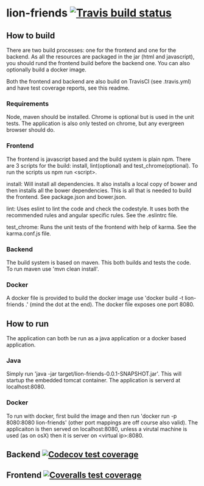 # lion-friends [![Travis build status](https://img.shields.io/travis/triberraar/lion-friends/develop.svg)](https://travis-ci.org/triberraar/lion-friends)
## How to build
There are two build processes: one for the frontend and one for the backend. As all the resources are packaged in the jar (html and javascript), you should rund the frontend build before the backend one.
You can also optionally build a docker image.

Both the frontend and backend are also build on TravisCI (see .travis.yml) and have test coverage reports, see this readme.
### Requirements
Node, maven should be installed. Chrome is optional but is used in the unit tests. The application is also only tested on chrome, but any evergreen browser should do.
### Frontend
The frontend is javascript based and the build system is plain npm. There are 3 scripts for the build: install, lint(optional) and test_chrome(optional). To run the scripts us npm run &lt;script&gt;.

install: Will install all dependencies. It also installs a local copy of bower and then installs all the bower dependencies. This is all that is needed to build the frontend. See package.json and bower.json.

lint: Uses eslint to lint the code and check the codestyle. It uses both the recommended rules and angular specific rules. See the .eslintrc file.

test_chrome: Runs the unit tests of the frontend with help of karma. See the karma.conf.js file.
### Backend
The build system is based on maven. This both builds and tests the code. To run maven use 'mvn clean install'.

### Docker
A docker file is provided to build the docker image use 'docker build -t lion-friends .' (mind the dot at the end). The docker file exposes one port 8080.

## How to run
The application can both be run as a java application or a docker based application.
### Java
Simply run 'java -jar target/lion-friends-0.0.1-SNAPSHOT.jar'. This will startup the embedded tomcat container. The application is serverd at localhost:8080.
### Docker
To run with docker, first build the image and then run 'docker run -p 8080:8080 lion-friends' (other port mappings are off course also valid). The applicaiton is then served on localhost:8080, unless a virutal machine is used (as on osX) then it is server on &lt;virtual ip&gt;:8080.
## Backend [![Codecov test coverage](https://img.shields.io/codecov/c/github/triberraar/lion-friends/develop.svg)](https://codecov.io/github/triberraar/lion-friends?branch=develop)
## Frontend [![Coveralls test coverage](https://img.shields.io/coveralls/triberraar/lion-friends/develop.svg)](https://coveralls.io/github/triberraar/lion-friends?branch=develop)